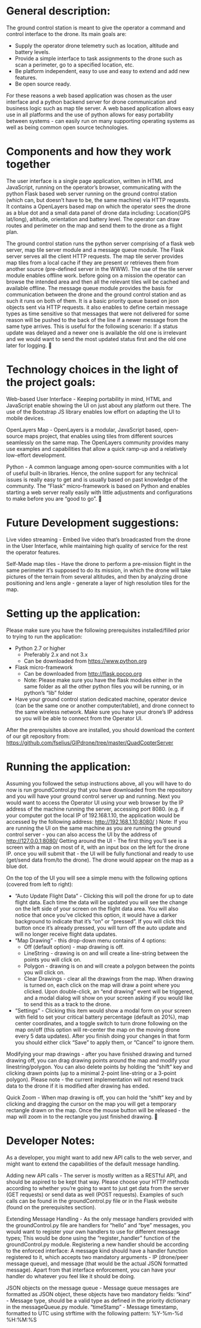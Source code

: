 # General description:

The ground control station is meant to give the operator a command and control interface to the drone.
Its main goals are:
* Supply the operator drone telemetry such as location, altitude and battery levels.
* Provide a simple interface to task assignments to the drone such as scan a perimeter, go to a specified location, etc.
* Be platform independent, easy to use and easy to extend and add new features.
* Be open source ready.

For these reasons a web based application was chosen as the user interface and a python backend server for drone communication and business logic such as map tile server.
A web based application allows easy use in all platforms and the use of python allows for easy portability between systems - can easily run on many supporting operating systems as well as being common open source technologies.



# Components and how they work together
The user interface is a single page application, written in HTML and JavaScript, running on the operator’s browser, communicating with the python Flask based web server running on the ground control station (which can, but doesn’t have to be, the same machine) via HTTP requests.
It contains a OpenLayers based map on which the operator sees the drone as a blue dot and a small data panel of drone data including: Location(GPS lat/long), altitude, orientation and battery level.
The operator can draw routes and perimeter on the map and send them to the drone as a flight plan.


The ground control station runs the python server comprising of a flask web server, map tile server module and a message queue module.
The Flask server serves all the client HTTP requests.
The map tile server provides map tiles from a local cache if they are present or retrieves them from another source (pre-defined server in the WWW). The use of the tile server module enables offline work. before going on a mission the operator can browse the intended area and then all the relevant tiles will be cached and available offline.
The message queue module provides the basis for communication between the drone and the ground control station and as such it runs on both of them.
It is a basic priority queue based on json objects sent via HTTP requests. it also enables to define certain message types as time sensitive so that messages that were not delivered for some reason will be pushed to the back of the line if a newer message from the same type arrives.
This is useful for the following scenario: If a status update was delayed and a newer one is available the old one is irrelevant and we would want to send the most updated status first and the old one later for logging.

# Technology choices in the light of the project goals:

Web-based User Interface - Keeping portability in mind, HTML and JavaScript enable showing the UI on just about any platform out there.
The use of the Bootstrap JS library enables low effort on adapting the UI to mobile devices.

OpenLayers Map - OpenLayers is a modular, JavaScript based, open-source maps project, that enables using tiles from different sources seamlessly on the same map. The OpenLayers community provides many use examples and capabilities that allow a quick ramp-up and a relatively low-effort development.

Python - A common language among open-source communities with a lot of useful built-in libraries. Hence, the online support for any technical issues is really easy to get and is usually based on past knowledge of the community.
The “Flask” micro-framework is based on Python and enables starting a web server really easily with little adjustments and configurations to make before you are “good to go”.

# Future Development suggestions:

Live video streaming - Embed live video that’s broadcasted from the drone in the User Interface, while maintaining high quality of service for the rest the operator features.

Self-Made map tiles - Have the drone to perform a pre-mission flight in the same perimeter it’s supposed to do its mission, in which the drone will take pictures of the terrain from several altitudes, and then by analyzing drone positioning and lens angle -  generate a layer of high resolution tiles for the map.



# Setting up the application:
Please make sure you have the following prerequisites installed/filled prior to trying to run the application:
* Python 2.7 or higher 
  * Preferably 2.x and not 3.x
  * Can be downloaded from https://www.python.org
* Flask micro-framework 
  * Can be downloaded from http://flask.pocoo.org
  * Note: Please make sure you have the flask modules either in the same folder as all the other python files you will be running, or in python’s “lib” folder
* Have your ground control station dedicated machine, operator device (can be the same one or another computer/tablet), and drone connect to the same wireless network. Make sure you have your drone’s IP address so you will be able to connect from the Operator UI.

After the prerequisites above are installed, you should download the content of our git repository from: https://github.com/fselius/GIPdrone/tree/master/QuadCopterServer 

# Running the application:
Assuming you followed the setup instructions above, all you will have to do now is run groundControl.py that you have downloaded from the repository and you will have your ground control server up and running.
Next you would want to access the Operator UI using your web browser by the IP address of the machine running the  server, accessing port 8080. (e.g. if your computer got the local IP of 192.168.1.10, the application would be accessed by the following address: http://192.168.1.10:8080/ )
Note: If you are running the UI on the same machine as you are running the ground control server -  you can also access the UI by the address of http://127.0.0.1:8080/ 
Getting around the UI - 
The first thing you’ll see is a screen with a map on most of it, with an input box on the left for the drone IP. once you will submit that -  the UI will be fully functional and ready to use (get/send data from/to the drone).
The drone would appear on the map as a blue dot.

On the top of the UI you will see a simple menu with the following options (covered from left to right):
* “Auto Update Flight Data” - Clicking this will poll the drone for up to date flight data. Each time the data will be updated you will see the change on the left side of your screen on the flight data area.
You will also notice that once you’ve clicked this option, it would have a darker background to indicate that it’s “on” or “pressed”.
If you will click this button once it’s already pressed, you will turn off the auto update and will no longer receive flight data updates.
* “Map Drawing” - this drop-down menu contains of 4 options:
  * Off (default option) - map drawing is off.
  * LineString - drawing is on and will create a line-string between the points you will click on.
  * Polygon - drawing is on and will create a polygon between the points you will click on.
  * Clear Drawings - clear all the drawings from the map.
	When drawing is turned on, each click on the map will draw a point 
	where you clicked. Upon double-click, an “end drawing” event will be 
	triggered, and a modal dialog will show on your screen asking if you
	would like to send this as a track to the drone.
* “Settings” - Clicking this item would show a modal form on your screen with field to set your critical battery percentage (default as 20%), map center coordinates, and a toggle switch to turn drone following on the map on/off (this option will re-center the map on the moving drone every 5 data updates). After you finish doing your changes in that form you should either click “Save” to apply them, or “Cancel” to ignore them.

Modifying your map drawings - after you have finished drawing and turned drawing off, you can drag drawing points around the map and modify your linestring/polygon. You can also delete points by holding the “shift” key and clicking drawn points (up to a minimal 2-point line-string or a 3-point polygon).
Please note - the current implementation will not resend track data to the drone if it is modified after drawing has ended.

Quick Zoom - When map drawing is off, you can hold the “shift” key and by clicking and dragging the cursor on the map you will get a temporary rectangle drawn on the map. Once the mouse button will be released - the map will zoom in to the rectangle you just finished drawing.

# Developer Notes:

As a developer, you might want to add new API calls to the web server, and might want to extend the capabilities of the default message handling.

Adding new API calls - The server is mostly written as a RESTful API, and should be aspired to be kept that way. Please choose your HTTP methods according to whether you’re going to want to just get data from the server (GET requests) or send data as well (POST requests). Examples of such calls can be found in the groundControl.py file or in the Flask website (found on the prerequisites section).

Extending Message Handling - As the only message handlers provided with the groundControl.py file are handlers for “hello” and “bye” messages, you would want to register your own handlers to use for different message types; This would be done using the “register_handler” function of the groundControl.py module.
Registering a new handler should be according to the enforced interface:
A message kind should have a handler function registered to it, which accepts two mandatory arguments - IP (drone/peer message queue), and message (that would be the actual JSON formatted message). 
Apart from that interface enforcement, you can have your handler do whatever you feel like it should be doing.

JSON objects on the message queue - Message queue messages are formatted as JSON object, these objects have two mandatory fields:
“kind” - Message type, should be a valid type as defined in the priority dictionary in the messageQueue.py module.
“timeStamp” - Message timestamp, formatted to UTC using strftime with the following pattern: %Y-%m-%d %H:%M:%S


